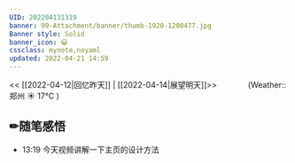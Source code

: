 ```yaml
---
UID: 202204131319
banner: 99-Attachment/banner/thumb-1920-1200477.jpg
Banner style: Solid
banner_icon: 😀
cssclass: mynote,noyaml
updated: 2022-04-21 14:59
---
```


<< [[2022-04-12|回忆昨天]] | [[2022-04-14|展望明天]]>>　　　　(Weather::郑州 ☀️   17°C
)
## ✏随笔感悟
- 13:19 今天视频讲解一下主页的设计方法
